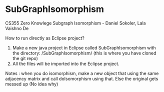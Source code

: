 # SubGraphIsomorphism
CS355 Zero Knowlege Subgraph Isomorphism - Daniel Sokoler, Lala Vaishno De

How to run directly as Eclipse project?
1. Make a new java project in Eclipse called SubGraphIsomorphism with the directory: /SubGraphIsomorphism/  (this is where you 
  have cloned the git repo)
2. All the files will be imported into the Eclipse project.


Notes : when you do isomorphism, make a new object that using the same adjacency matrix and call doIsomorphism using that. Else the original gets messed up (No idea why)
